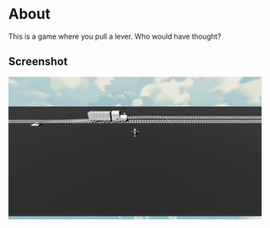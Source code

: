 # About
This is a game where you pull a lever. Who would have thought?

## Screenshot
<img src="./screenshot.png"></img>
